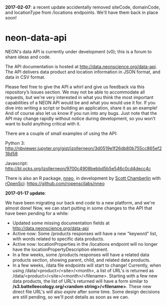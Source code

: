 **2017-02-07**: a recent update accidentally removed siteCode, domainCode, and locationType from /locations endpoints.  We'll have them back in place soon!

# neon-data-api

NEON's data API is currently under development (v0); this is a forum to share ideas and code.

The API documentation is hosted at http://data.neonscience.org/data-api.  The API delivers data product and location information in JSON format, and data in CSV format.

Please feel free to give the API a whirl and give us feedback via this repository’s Issues section. We may not be able to accommodate all requests, but we're very interested in what you think the most important capabilities of a NEON API would be and what you would use it for. If you dive into writing a script or building an application, share it as an example! And of course also let us know if you run into any bugs. Just note that the API may change rapidly without notice during development, so you won’t want to build anything critical with it.

There are a couple of small examples of using the API:

Python 3: http://nbviewer.jupyter.org/gist/jzollerneon/3d0519e1f26db80b755cc865ef218d58

Javascript: http://bl.ocks.org/jzollerneon/9700c4908bebbd5b5e546c0cd4decc4c

There is also an R package, [nneo](https://github.com/ropenscilabs/nneo), in development by [Scott Chamberlin](https://github.com/sckott) with [rOpenSci](https://github.com/ropenscilabs): https://github.com/ropenscilabs/nneo


**2017-01-17 update**:

We have been migrating our back end code to a new platform, and we're almost done!  Now, we can start putting in some changes to the API that have been pending for a while:

* Updated some missing documentation fields at http://data.neonscience.org/data-api
* Active now: Some /products responses will have a new "keyword" list, with words related to specific data products.
* Active now: locationProperties in the /locations endpoint will no longer have the locationPropertyDescription element.
* In a few weeks, some /products responses will have a related data products section, showing parent, child, and related data products.
* In a few weeks, /data file endpoints will start to change!  Currently, when using /data/&lt;product&gt;/&lt;site&gt;/&lt;month&gt;, a list of URL's is returned as /data/&lt;product&gt;/&lt;site&gt;/&lt;month&gt;/&lt;filename&gt;.  Starting with a few new data products, the list of URL's returned will have a form similar to **/s3.battelleecology.org/&lt;random string&gt;/&lt;filename&gt;**.  These new direct file URL's will also _expire_ after some time.  Some design decisions are still pending, so we'll post details as soon as we can.
 
